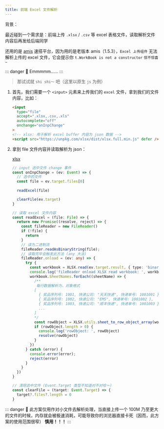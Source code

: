 ```yaml
---
title: 前端 Excel 文件解析
---
```


背景：

最近碰到一个需求是：前端上传 `.xlsx` / `.csv` 等 excel 表格文件，读取解析文件内容后再发给后端同学

还用的是 [amis](https://github.com/baidu/amis) 速搭平台，因为用的是老版本 amis（1.5.3），`Excel 上传组件` 无法解析上传的 excel 文件，它会提示你 `t.WorkBook is not a constructor` `惊不惊喜~`

::: danger 🦙
Emmmmm......
:::

> 那试试就 `shi shi～` 吧（这里以原生 `js` 为例）

1. 首先，我们需要一个 `<input>` 元素来上传我们的 `excel` 文件，拿到我们的文件内容，比如：

    ```html
    <input
      type="file"
      accept=".xlsx,.csv,.xls"
      autocomplete="off"
      onchange="onInpChange"
    >
    <!-- xlsx: 用于解析 excel buffer 内容为 json 数据 -->
    <script src="https://unpkg.com/xlsx/dist/xlsx.full.min.js" defer />
    ```

2. 拿到 file 文件内容并读取解析为 json：

    [xlsx](https://www.npmjs.com/package/xlsx)

    ```ts
    // input 选中文件 change 事件
    const onInpChange = (ev: Event) => {
      // 选中的文件
      const file = ev.target.files[0]
      
      readExcel(file)

      clearFile(ev.target)
    }

    // 读取 excel 文件内容
    const readExcel = (file: File) => {
      return new Promise((resolve, reject) => {
        const fileReader = new FileReader()
        if (!file) {
          return
        }
        // 读为二进制流
        fileReader.readAsBinaryString(file);
        // 读取完毕会触发此方法 (any 大法)
        fileReader.onload = (ev: any) => {
          try {
            const workbook = XLSX.read(ev.target.result, { type: 'binary' })
            console.log('fileReader onload XLSX read workbook: ', workbook);
            workbook.SheetNames.forEach((sheetName) => {
              /**
               每行数据解析为，对象格式
              [
                { 奖品序列号: 1001, 快递公司: "天天快递", 快递单号: 1001001 },
                { 奖品序列号: 1002, 快递公司: "EMS", 快递单号: 1001002 },
                { 奖品序列号: 1003, 快递公司: "顺丰快递", 快递单号: 1001003 },
                ...
              ]
              */
              const rowObject = XLSX.utils.sheet_to_row_object_array(workbook.Sheets[sheetName]);
              if (rowObject.length > 0) {
                console.log('rowObject: ', rowObject)
                resolve(rowObject)
              }
            })
          } catch (error) {
            console.error(error);
            reject(error)
          }
        }
      })
    }

    // 清除选中文件 (Event.Target 类型不知道对不对哈～)
    const clearFile = (target: Event.Target) => {
      target?.files?.length = 0
    }
    ```

::: danger 🦠
此方案仅用作对小文件去解析处理，当直接上传一个 100M 乃至更大的文件的时候，内存就会被极速消耗，可能导致你的浏览器直接卡死（因而，此方案的使用范围很窄） **慎用！！！**
:::
